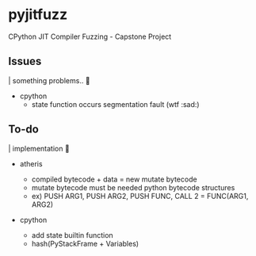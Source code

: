 # pyjitfuzz
CPython JIT Compiler Fuzzing - Capstone Project

## Issues
| something problems.. :thinking:

- cpython 
    - state function occurs segmentation fault (wtf :sad:)

## To-do
| implementation :thinking:

- atheris
    - compiled bytecode + data = new mutate bytecode
    - mutate bytecode must be needed python bytecode structures
    - ex) PUSH ARG1, PUSH ARG2, PUSH FUNC, CALL 2 = FUNC(ARG1, ARG2)

- cpython
    - add state builtin function
    - hash(PyStackFrame + Variables)